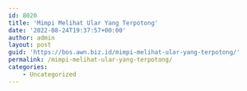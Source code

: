 ```yaml
---
id: 8020
title: 'Mimpi Melihat Ular Yang Terpotong'
date: '2022-08-24T19:37:57+00:00'
author: admin
layout: post
guid: 'https://bos.awn.biz.id/mimpi-melihat-ular-yang-terpotong/'
permalink: /mimpi-melihat-ular-yang-terpotong/
categories:
    - Uncategorized
---
```


